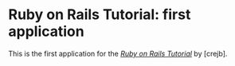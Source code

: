 # Ruby on Rails Tutorial: first application

This is the first application for the
[*Ruby on Rails Tutorial*](http://railstutorial.org/)
by [crejb].